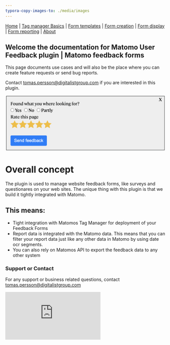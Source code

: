 ```yaml
---
typora-copy-images-to: ./media/images
---
```


[Home](./index.md) | [Tag manager Basics](./tag-manager-basics.md) | [Form templates](./form-templates.md) | [Form creation](./form-creation.md) | [Form display](./form-display.md) | [Form reporting](./form-reporting.md) | [About](./about.md)

## Welcome the documentation for Matomo User Feedback plugin | Matomo feedback forms

This page documents use cases and will also be the place where you can create feature requests or send bug reports. 

Contact tomas.persson@digitalistgroup.com if you are interested in this plugin. 

![form-example-stars-and-radio](media/images/form-example-stars-and-radio.png)

# Overall concept
The plugin is used to manage website feedback forms, like surveys and questionares on your web sites.
The unique thing with this plugin is that we build it tightly integrated with Matomo.

## This means:
- Tight integration with Matomos Tag Manager for deployment of your Feedback Forms
- Report data is integrated with the Matomo data. This means that you can filter your report data just like any other data in Matomo by using date ocr segments.
- You can also rely on Matomos API to export the feedback data to any other system


### Support or Contact
For any support or business related questions, contact tomas.persson@digitalistgroup.com

![form-example-stars-and-radio](https://digi-matomo.dglive.net/matomo.php?idsite=31&amp;rec=1&amp;action_name=UserFeedbackDocs&url=/)